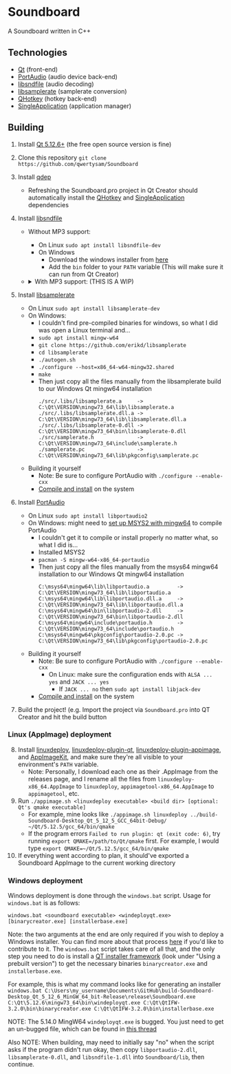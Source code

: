 # Soundboard
A Soundboard written in C++

## Technologies
- [Qt](https://www.qt.io/) (front-end)
- [PortAudio](http://www.portaudio.com/) (audio device back-end)
- [libsndfile](http://www.mega-nerd.com/libsndfile/) (audio decoding)
- [libsamplerate](http://www.mega-nerd.com/SRC/) (samplerate conversion)
- [QHotkey](https://github.com/Skycoder42/QHotkey) (hotkey back-end)
- [SingleApplication](https://github.com/itay-grudev/SingleApplication) (application manager)

## Building
1. Install [Qt 5.12.6+](https://www.qt.io/download) (the free open source version is fine)
2. Clone this repository `git clone https://github.com/qwertysam/Soundboard`
3. Install [qdep](https://github.com/Skycoder42/qdep)
    - Refreshing the Soundboard.pro project in Qt Creator should automatically install the [QHotkey](https://github.com/Skycoder42/QHotkey) and [SingleApplication](https://github.com/itay-grudev/SingleApplication) dependencies
4. Install [libsndfile](https://github.com/erikd/libsndfile)
    - Without MP3 support:
        - On Linux `sudo apt install libsndfile-dev`
        - On Windows
            - Download the windows installer from [here](http://www.mega-nerd.com/libsndfile/)
            - Add the `bin` folder to your `PATH` variable (This will make sure it can run from Qt Creator)
    - <details>
          <summary>With MP3 support: (THIS IS A WIP)</summary>
    
        - On Linux
            - For Linux (MAYBE BROKEN???):
                - `git clone --single-branch --branch mpeg-support https://github.com/arthurt/libsndfile`
                    - Until the main libsndfile repo gets mp3 support, clone [arthurt's fork](https://github.com/arthurt/libsndfile) & the `mpeg-support`
                - `./autogen.sh`
                - `./configure --enable-experimental --enable-mpeg`
                    - According to the [MPEG pull request](https://github.com/erikd/libsndfile/pull/499) on the main repo, you need the `--enable-experimental` tag
                - `make`
                - `sudo make install`
            - For Windows (BROKEN!!):
                - Install 64-bit MingW with `sudo apt install mingw-w64`
                - `git clone --single-branch --branch mpeg-support https://github.com/arthurt/libsndfile`
                    - Until the main libsndfile repo gets mp3 support, clone [arthurt's fork](https://github.com/arthurt/libsndfile) & the `mpeg-support`
                - `./autogen.sh`
                - `./configure --enable-experimental --enable-mpeg --host=x86_64-w64-mingw32`
                    - According to the [MPEG pull request](https://github.com/erikd/libsndfile/pull/499) on the main repo, you need the `--enable-experimental` tag
                - `make`
                - Then copy `./libsndfile/src/.libs/libsndfile-1.dll` to the Qt installation `bin` folder `C:\Qt\VERSION\mingw73_64\bin\`
                - Then copy `./libsndfile/src/.libs/libsndfile.dll.a` to the Qt installation `lib` folder `C:\Qt\VERSION\mingw73_64\lib\`
        - On Windows
            - Good luck?
    
        </details>

5. Install [libsamplerate](https://github.com/erikd/libsamplerate)
    - On Linux `sudo apt install libsamplerate-dev`
    - On Windows: 
        - I couldn't find pre-compiled binaries for windows, so what I did was open a Linux terminal and...
        - `sudo apt install mingw-w64`
        - `git clone https://github.com/erikd/libsamplerate`
        - `cd libsamplerate`
        - `./autogen.sh`
        - `./configure --host=x86_64-w64-mingw32.shared`
        - `make`
        - Then just copy all the files manually from the libsamplerate build to our Windows Qt mingw64 installation
          ```
          ./src/.libs/libsamplerate.a     ->  C:\Qt\VERSION\mingw73_64\lib\libsamplerate.a
          ./src/.libs/libsamplerate.dll.a ->  C:\Qt\VERSION\mingw73_64\lib\libsamplerate.dll.a
          ./src/.libs/libsamplerate-0.dll ->  C:\Qt\VERSION\mingw73_64\bin\libsamplerate-0.dll
          ./src/samplerate.h              ->  C:\Qt\VERSION\mingw73_64\include\samplerate.h
          ./samplerate.pc                 ->  C:\Qt\VERSION\mingw73_64\lib\pkgconfig\samplerate.pc
          ```
    - Building it yourself
        - Note: Be sure to configure PortAudio with `./configure --enable-cxx`
        - [Compile and install](http://portaudio.com/docs/v19-doxydocs/tutorial_start.html) on the system
6. Install [PortAudio](http://www.portaudio.com/usinggit.html)
    - On Linux `sudo apt install libportaudio2`
    - On Windows: might need to [set up MSYS2 with mingw64](https://github.com/orlp/dev-on-windows/wiki/Installing-GCC--&-MSYS2) to compile PortAudio
        - I couldn't get it to compile or install properly no matter what, so what I did is...
        - Installed MSYS2
        - `pacman -S mingw-w64-x86_64-portaudio`
        - Then just copy all the files manually from the msys64 mingw64 installation to our Windows Qt mingw64 installation
          ```
          C:\msys64\mingw64\lib\libportaudio.a         ->  C:\Qt\VERSION\mingw73_64\lib\libportaudio.a
          C:\msys64\mingw64\lib\libportaudio.dll.a     ->  C:\Qt\VERSION\mingw73_64\lib\libportaudio.dll.a
          C:\msys64\mingw64\bin\libportaudio-2.dll     ->  C:\Qt\VERSION\mingw73_64\bin\libportaudio-2.dll
          C:\msys64\mingw64\include\portaudio.h        ->  C:\Qt\VERSION\mingw73_64\include\portaudio.h
          C:\msys64\mingw64\pkgconfig\portaudio-2.0.pc ->  C:\Qt\VERSION\mingw73_64\lib\pkgconfig\portaudio-2.0.pc
          ```
    - Building it yourself
        - Note: Be sure to configure PortAudio with `./configure --enable-cxx`
            - On Linux: make sure the configuration ends with `ALSA ... yes` and `JACK ... yes`
                - If `JACK ... no` then `sudo apt install libjack-dev`
        - [Compile and install](http://portaudio.com/docs/v19-doxydocs/tutorial_start.html) on the system
7. Build the project! (e.g. Import the project via `Soundboard.pro` into QT Creator and hit the build button

### Linux (AppImage) deployment

8. Install [linuxdeploy](https://github.com/linuxdeploy/linuxdeploy), [linuxdeploy-plugin-qt](https://github.com/linuxdeploy/linuxdeploy-plugin-qt), [linuxdeploy-plugin-appimage](https://github.com/linuxdeploy/linuxdeploy-plugin-appimage), and [AppImageKit](https://github.com/AppImage/AppImageKit), and make sure they're all visible to your environment's `PATH` variable.
    - Note: Personally, I download each one as their .AppImage from the releases page, and I rename all the files from `linuxdeploy-x86_64.AppImage` to `linuxdeploy`, `appimagetool-x86_64.AppImage` to `appimagetool`, etc.
9. Run `./appimage.sh <linuxdeploy executable> <build dir> [optional: Qt's qmake executable]`
    - For example, mine looks like `./appimage.sh linuxdeploy ../build-Soundboard-Desktop_Qt_5_12_5_GCC_64bit-Debug/ ~/Qt/5.12.5/gcc_64/bin/qmake`
    - If the program errors `Failed to run plugin: qt (exit code: 6)`, try running `export QMAKE=/path/to/Qt/qmake` first. For example, I would type `export QMAKE=~/Qt/5.12.5/gcc_64/bin/qmake`
10. If everything went according to plan, it should've exported a Soundboard AppImage to the current working directory

### Windows deployment

Windows deployment is done through the `windows.bat` script. Usage for `windows.bat` is as follows:

`windows.bat <soundboard executable> <windeployqt.exe> [binarycreator.exe] [installerbase.exe]`

Note: the two arguments at the end are only required if you wish to deploy a Windows installer. You can find more about that process [here](https://doc.qt.io/qtinstallerframework/ifw-creating-installers.html) if you'd like to contribute to it. The `windows.bat` script takes care of all that, and the only step you need to do is install a [QT installer framework](https://wiki.qt.io/Qt-Installer-Framework) (look under "Using a prebuilt version") to get the necessary binaries `binarycreator.exe` and `installerbase.exe`.

For example, this is what my command looks like for generating an installer `windows.bat C:\Users\my_username\Documents\GitHub\build-Soundboard-Desktop_Qt_5_12_6_MinGW_64_bit-Release\release\Soundboard.exe C:\Qt\5.12.6\mingw73_64\bin\windeployqt.exe C:\Qt\QtIFW-3.2.0\bin\binarycreator.exe C:\Qt\QtIFW-3.2.0\bin\installerbase.exe`

NOTE: The 5.14.0 MingW64 `windeployqt.exe` is bugged. You just need to get an un-bugged file, which can be found in [this thread](https://forum.qt.io/topic/109779/windeployqt-exe-comes-with-qt-5-14-not-copy-the-dlls-to-the-app-directory)

Also NOTE: When building, may need to initially say "no" when the script asks if the program didn't run okay, then copy `libportaudio-2.dll`, `libsamplerate-0.dll`, and `libsndfile-1.dll` into `Soundboard/lib`, then continue.

